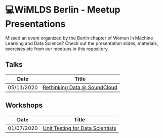 # 💻WiMLDS Berlin - Meetup Presentations

Missed an event organized by the Berlin chapter of Women in Machine Learning and Data Science? Check out the presentation slides, materials, exercises etc from our meetups in this repository.

## Talks
| Date  | Title   |
|---|---|
|  05/11/2020 | [Rethinking Data @ SoundCloud](/presentations/2020_11_05_rethinking_data_soundcloud.pdf) | 

## Workshops

| Date  | Title   |
|---|---|
|  01/07/2020 | [Unit Testing for Data Scientists](https://github.com/wimlds/berlin-tdd-workshop) | 
